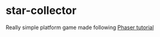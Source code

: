 # star-collector
Really simple platform game made following [Phaser tutorial](http://phaser.io/tutorials/making-your-first-phaser-game/index)
